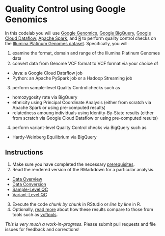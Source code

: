 # Quality Control using Google Genomics

In this codelab you will use [Google Genomics](https://cloud.google.com/genomics/), [Google BigQuery](https://cloud.google.com/bigquery/what-is-bigquery), [Google Cloud Dataflow](https://cloud.google.com/dataflow/), [Apache Spark](http://spark.apache.org/), and [R](http://www.r-project.org/) to perform quality control checks on the [Illumina Platinum Genomes dataset](https://cloud.google.com/genomics/data/platinum-genomes).  Specifically, you will:

1. examine the format, domain and range of the Illumina Platinum Genomes data
2. convert data from Genome VCF format to VCF format via your choice of
 + Java: a Google Cloud Dataflow job
 + Python: an Apache PySpark job or a Hadoop Streaming job
3. perform sample-level Quality Control checks such as
 + homozygosity rate via BigQuery
 + ethnicity using Principal Coordinate Analysis (either from scratch via Apache Spark or using pre-computed results)
 + relatedness amoung individuals using Identity-By-State results (either from scratch via Google Cloud Dataflow or using pre-computed results)
4. perform variant-level Quality Control checks via BigQuery such as
 + Hardy-Weinberg Equilibrium via BigQuery

## Instructions
1. Make sure you have completed the necessary [prerequisites](../README.md).
2. Read the rendered version of the RMarkdown for a particular analysis.
 + [Data Overview](./Data-Overview.md)
 + [Data Conversion](./Data-Conversion.md)
 + [Sample-Level QC](./Sample-Level-QC.md)
 + [Variant-Level QC](./Variant-Level-QC.md)
3. Execute the code *chunk by chunk* in RStudio or *line by line* in R.
4. Optionally, [read more](./QC-demo.md) about how these results compare to those from tools such as [vcftools](http://vcftools.sourceforge.net/).

_This is very much a work-in-progress._  Please submit pull requests and file issues for feedback and corrections!
